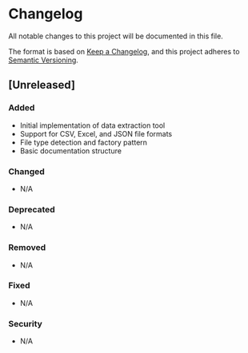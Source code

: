 # Changelog

All notable changes to this project will be documented in this file.

The format is based on [Keep a Changelog](https://keepachangelog.com/en/1.0.0/),
and this project adheres to [Semantic Versioning](https://semver.org/spec/v2.0.0.html).

## [Unreleased]

### Added
- Initial implementation of data extraction tool
- Support for CSV, Excel, and JSON file formats
- File type detection and factory pattern
- Basic documentation structure

### Changed
- N/A

### Deprecated
- N/A

### Removed
- N/A

### Fixed
- N/A

### Security
- N/A 